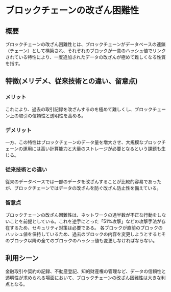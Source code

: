 # ブロックチェーンの改ざん困難性
## 概要
ブロックチェーンの改ざん困難性とは、ブロックチェーンがデータベースの連鎖（チェーン）として構築され、それぞれのブロックが一意のハッシュ値でリンクされている特性により、一度追加されたデータの改ざんが極めて難しくなる性質を指す。

## 特徴(メリデメ、従来技術との違い、留意点)
### メリット
これにより、過去の取引記録を改ざんするのを極めて難しくし、ブロックチェーン上の取引の信頼性と透明性を高める。

### デメリット
一方、この特性はブロックチェーンのデータ量を増大させ、大規模なブロックチェーンの運用には高い計算能力と大量のストレージが必要となるという課題も生じる。

### 従来技術との違い
従来のデータベースでは一部のデータを改ざんすることが比較的容易であったが、ブロックチェーンではデータの改ざんを防ぐ改ざん防止性を備えている。

### 留意点
ブロックチェーンの改ざん困難性は、ネットワークの過半数が不正な行動をしないことを前提としている。これを逆手にとった「51%攻撃」などの攻撃手法が存在するため、セキュリティ対策は必要である。
各ブロックが直前のブロックのハッシュ値を保持しているため、過去のブロックの内容を変更しようとするとそのブロック以降の全てのブロックのハッシュ値も変更しなければならない。

## 利用シーン
金融取引や契約の記録、不動産登記、知的財産権の管理など、データの信頼性と透明性が求められる場面において、ブロックチェーンの改ざん困難性は大きな利点となる。
